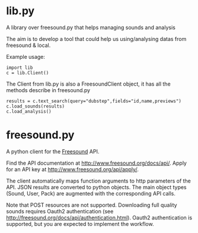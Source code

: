 lib.py
============

A library over freesound.py that helps managing sounds and analysis

The aim is to develop a tool that could help us using/analysing datas from freesound & local.

Example usage:

```
import lib
c = lib.Client() 

```
The Client from lib.py is also a FreesoundClient object, it has all the methods describe in freesound.py

```
results = c.text_search(query="dubstep",fields="id,name,previews")
c.load_sounds(results)
c.load_analysis()

```

freesound.py
============

A python client for the [Freesound](http://freesound.org) API.

Find the API documentation at http://www.freesound.org/docs/api/. Apply for an API key at http://www.freesound.org/api/apply/. 

The client automatically maps function arguments to http parameters of the API. JSON results are converted to python objects. The main object types (Sound, User, Pack) are augmented with the corresponding API calls.

Note that POST resources are not supported. Downloading full quality sounds requires Oauth2 authentication (see http://freesound.org/docs/api/authentication.html). Oauth2 authentication is supported, but you are expected to implement the workflow.


